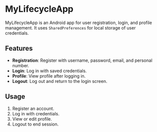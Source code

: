 # MyLifecycleApp

MyLifecycleApp is an Android app for user registration, login, and profile management. It uses `SharedPreferences` for local storage of user credentials.

## Features
- **Registration**: Register with username, password, email, and personal number.
- **Login**: Log in with saved credentials.
- **Profile**: View profile after logging in.
- **Logout**: Log out and return to the login screen.

## Usage
1. Register an account.
2. Log in with credentials.
3. View or edit profile.
4. Logout to end session.

